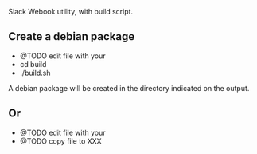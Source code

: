 Slack Webook utility, with build script.

## Create a debian package

* @TODO edit file with your 
* cd build
* ./build.sh

A debian package will be created in the directory indicated on the output.

## Or


* @TODO edit file with your 
* @TODO copy file to XXX

